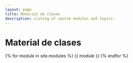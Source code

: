 ```yaml
---
layout: page
title: Material de clases
description: Listing of course modules and topics.
---
```


# Material de clases

{% for module in site.modules %}
{{ module }}
{% endfor %}
